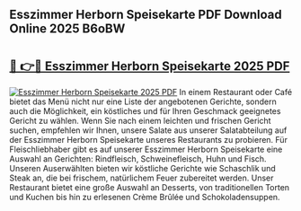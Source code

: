 ## Esszimmer Herborn Speisekarte PDF Download Online 2025 B6oBW

# <h2><a href="http://gc7vvot.nevu.top/?p=Esszimmer+Herborn+Speisekarte">🔗 👉🔴 Esszimmer Herborn Speisekarte 2025 PDF</a></h2>

[![Esszimmer Herborn Speisekarte 2025 PDF](https://i.imgur.com/dBaPXMq.png)](http://gc7vvot.nevu.top/?p=Esszimmer+Herborn+Speisekarte)
In einem Restaurant oder Café bietet das Menü nicht nur eine Liste der angebotenen Gerichte, sondern auch die Möglichkeit, ein köstliches und für Ihren Geschmack geeignetes Gericht zu wählen. Wenn Sie nach einem leichten und frischen Gericht suchen, empfehlen wir Ihnen, unsere Salate aus unserer Salatabteilung auf der Esszimmer Herborn Speisekarte unseres Restaurants zu probieren. Für Fleischliebhaber gibt es auf unserer Esszimmer Herborn Speisekarte eine Auswahl an Gerichten: Rindfleisch, Schweinefleisch, Huhn und Fisch. Unseren Auserwählten bieten wir köstliche Gerichte wie Schaschlik und Steak an, die bei frischem, natürlichem Feuer zubereitet werden. Unser Restaurant bietet eine große Auswahl an Desserts, von traditionellen Torten und Kuchen bis hin zu erlesenen Crème Brûlée und Schokoladensuppen.
